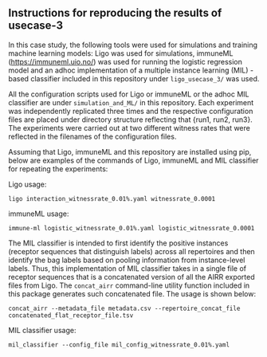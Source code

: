 ## Instructions for reproducing the results of usecase-3

In this case study, the following tools were used for simulations and training machine learning models: Ligo was used for simulations, immuneML (https://immuneml.uio.no/) was used for running the logistic regression model and an adhoc implementation of a multiple instance learning (MIL) -based classifier included in this repository under `ligo_usecase_3/` was used.

All the configuration scripts used for Ligo or immuneML or the adhoc MIL classifier are under `simulation_and_ML/` in this repository. Each experiment was independently replicated three times and the respective configuration files are placed under directory structure reflecting that {run1, run2, run3}. The experiments were carried out at two different witness rates that were reflected in the filenames of the configuration files. 

Assuming that Ligo, immuneML and this repository are installed using pip, below are examples of the commands of Ligo, immuneML and MIL classifier for repeating the experiments:

Ligo usage:

```
ligo interaction_witnessrate_0.01%.yaml witnessrate_0.0001
```

immuneML usage:

```
immune-ml logistic_witnessrate_0.01%.yaml logistic_witnessrate_0.0001
```

The MIL classifier is intended to first identify the positive instances (receptor sequences that distinguish labels) across all repertoires and then identify the bag labels based on pooling information from instance-level labels. Thus, this implementation of MIL classifier takes in a single file of receptor sequences that is a concatenated version of all the AIRR exported files from Ligo. The `concat_airr` command-line utility function included in this package generates such concatenated file. The usage is shown below:

```
concat_airr --metadata_file metadata.csv --repertoire_concat_file concatenated_flat_receptor_file.tsv
```

MIL classifier usage:

```
mil_classifier --config_file mil_config_witnessrate_0.01%.yaml
```